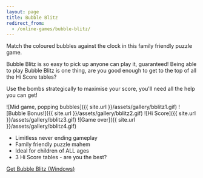 ```yaml
---
layout: page
title: Bubble Blitz
redirect_from:
  - /online-games/bubble-blitz/
---
```

Match the coloured bubbles against the clock in this family friendly puzzle game.

Bubble Blitz is so easy to pick up anyone can play it, guaranteed! Being able to play Bubble Blitz is one thing, are you good enough to get to the top of all the Hi Score tables?

Use the bombs strategically to maximise your score, you'll need all the help you can get!

<div class="gallery" markdown="1">

![Mid game, popping bubbles]({{ site.url }}/assets/gallery/bblitz1.gif)
![Bubble Bonus!]({{ site.url }}/assets/gallery/bblitz2.gif)
![Hi Score]({{ site.url }}/assets/gallery/bblitz3.gif)
![Game over]({{ site.url }}/assets/gallery/bblitz4.gif)

</div>

- Limitless never ending gameplay
- Family friendly puzzle mahem
- Ideal for children of ALL ages
- 3 Hi Score tables - are you the best?

<p class="download">
<a href="https://github.com/BinaryMoon/binarysun/releases/download/v1.0/full_bubbleblitz.exe" class="button">Get Bubble Blitz (Windows)</a>
</p>
